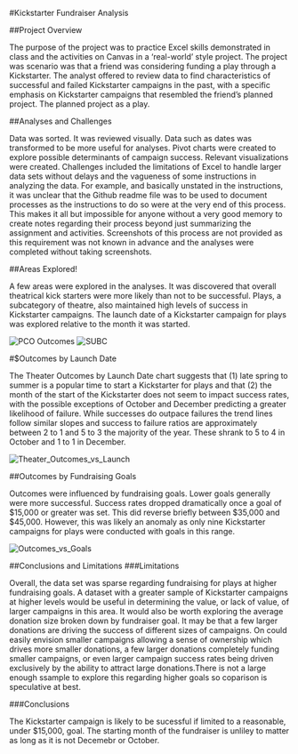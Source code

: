 #Kickstarter Fundraiser Analysis

##Project Overview

The purpose of the project was to practice Excel skills demonstrated in class and the activities on Canvas in a ‘real-world’ style project. The project was scenario was that a friend was considering funding a play through a Kickstarter. The analyst offered to review data to find characteristics of successful and failed Kickstarter campaigns in the past, with a specific emphasis on Kickstarter campaigns that resembled the friend’s planned project. The planned project as a play.

##Analyses and Challenges

Data was sorted. It was reviewed visually. Data such as dates was transformed to be more useful for analyses. Pivot charts were created to explore possible determinants of campaign success. Relevant visualizations were created. Challenges included the limitations of Excel to handle larger data sets without delays and the vagueness of some instructions in analyzing the data. For example, and basically unstated in the instructions, it was unclear that the Github readme file was to be used to document processes as the instructions to do so were at the very end of this process. This makes it all but impossible for anyone without a very good memory to create notes regarding their process beyond just summarizing the assignment and activities. Screenshots of this process are not provided as this requirement was not known in advance and the analyses were completed without taking screenshots.

##Areas Explored!

A few areas were explored in the analyses. It was discovered that overall theatrical kick starters were more likely than not to be successful. Plays, a subcategory of theatre, also maintained high levels of success in Kickstarter campaigns. The launch date of a Kickstarter campaign for plays was explored relative to the month it was started. 

![PCO Outcomes](https://user-images.githubusercontent.com/114311015/197314631-9920cec2-129a-42ce-8a6e-a4150c88d289.png)
![SUBC](https://user-images.githubusercontent.com/114311015/197314660-6af5f5e6-fb7c-4f64-8e46-4c5eb7b31b50.png)

#$Outcomes by Launch Date

The Theater Outcomes by Launch Date chart suggests that (1) late spring to summer is a popular time to start a Kickstarter for plays and that (2) the month of the start of the Kickstarter does not seem to impact success rates, with the possible exceptions of October and December predicting a greater likelihood of failure. While successes do outpace failures the trend lines follow similar slopes and success to failure ratios are approximately between 2 to 1 and 5 to 3 the majority of the year. These shrank to 5 to 4 in October and 1 to 1 in December. 

![Theater_Outcomes_vs_Launch](https://user-images.githubusercontent.com/114311015/197312880-04822a7d-180e-4861-9ca1-411d75dada68.png)

##Outcomes by Fundraising Goals

Outcomes were influenced by fundraising goals. Lower goals generally were more successful. Success rates dropped dramatically once a goal of $15,000 or greater was set. This did reverse briefly between $35,000 and $45,000. However, this was likely an anomaly as only nine Kickstarter campaigns for plays were conducted with goals in this range.

![Outcomes_vs_Goals](https://user-images.githubusercontent.com/114311015/197313258-b081c13c-f91f-497e-aefe-17b3b0d9c432.png)

##Conclusions and Limitations
###Limitations

Overall, the data set was sparse regarding fundraising for plays at higher fundraising goals. A dataset with a greater sample of Kickstarter campaigns at higher levels would be useful in determining the value, or lack of value, of larger campaigns in this area. It would also be worth exploring the average donation size broken down by fundraiser goal. It may be that a few larger donations are driving the success of different sizes of campaigns. On could easily envision smaller campaigns allowing a sense of ownership which drives more smaller donations, a few larger donations completely funding smaller campaigns, or even larger campaign success rates being driven exclusively by the ability to attract large donations.There is not a large enough ssample to explore this regarding higher goals so coparison is speculative at best.

###Conclusions

The Kickstarter campaign is likely to be sucessful if limited to a reasonable, under $15,000, goal. The starting month of the fundraiser is unliley to matter as long as it is not Decemebr or October.
